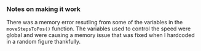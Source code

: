 ### Notes on making it work 

There was a memory error resutling from some of the variables in the `moveStepsToPos()` function. 
The variables used to control the speed were global and were causing a memory issue that was fixed
when I hardcoded in a random figure thankfully. 